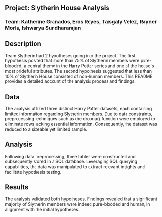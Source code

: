 ## Project: Slytherin House Analysis
### Team: Katherine Granados, Eros Reyes, Taisgaly Velez, Rayner Morla, Ishwarya Sundhararajan

## Description
Team Slytherin had 2 hypotheses going into the project. The first hypothesis posited that more than 75% of Slytherin members were pure-blooded, a central theme in the Harry Potter series and one of the house's most prideful attributes. The second hypothesis suggested that less than 10% of Slytherin House consisted of non-human members. This README provides a detailed account of the analysis process and findings.


## Data
The analysis utilized three distinct Harry Potter datasets, each containing limited information regarding Slytherin members. Due to data constraints, preprocessing techniques such as the dropna() function were employed to eliminate rows lacking essential information. Consequently, the dataset was reduced to a sizeable yet limited sample.

## Analysis
Following data preprocessing, three tables were constructed and subsequently stored in a SQL database. Leveraging SQL querying capabilities, the data was manipulated to extract relevant insights and facilitate hypothesis testing.

## Results
The analysis validated both hypotheses. Findings revealed that a significant majority of Slytherin members were indeed pure-blooded and human, in alignment with the initial hypotheses.

